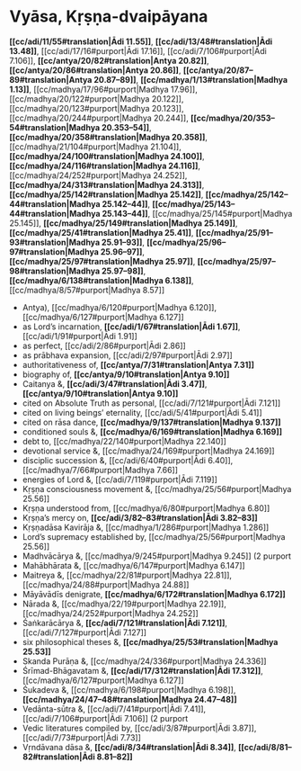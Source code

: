 # Vyāsa, Kṛṣṇa-dvaipāyana

**[[cc/adi/11/55#translation|Ādi 11.55]]**, **[[cc/adi/13/48#translation|Ādi 13.48]]**, [[cc/adi/17/16#purport|Ādi 17.16]], [[cc/adi/7/106#purport|Ādi 7.106]], **[[cc/antya/20/82#translation|Antya 20.82]]**, **[[cc/antya/20/86#translation|Antya 20.86]]**, **[[cc/antya/20/87–89#translation|Antya 20.87–89]]**, **[[cc/madhya/1/13#translation|Madhya 1.13]]**, [[cc/madhya/17/96#purport|Madhya 17.96]], [[cc/madhya/20/122#purport|Madhya 20.122]], [[cc/madhya/20/123#purport|Madhya 20.123]], [[cc/madhya/20/244#purport|Madhya 20.244]], **[[cc/madhya/20/353–54#translation|Madhya 20.353–54]]**, **[[cc/madhya/20/358#translation|Madhya 20.358]]**, [[cc/madhya/21/104#purport|Madhya 21.104]], **[[cc/madhya/24/100#translation|Madhya 24.100]]**, **[[cc/madhya/24/116#translation|Madhya 24.116]]**, [[cc/madhya/24/252#purport|Madhya 24.252]], **[[cc/madhya/24/313#translation|Madhya 24.313]]**, **[[cc/madhya/25/142#translation|Madhya 25.142]]**, **[[cc/madhya/25/142–44#translation|Madhya 25.142–44]]**, **[[cc/madhya/25/143–44#translation|Madhya 25.143–44]]**, [[cc/madhya/25/145#purport|Madhya 25.145]], **[[cc/madhya/25/149#translation|Madhya 25.149]]**, **[[cc/madhya/25/41#translation|Madhya 25.41]]**, **[[cc/madhya/25/91–93#translation|Madhya 25.91–93]]**, **[[cc/madhya/25/96–97#translation|Madhya 25.96–97]]**, **[[cc/madhya/25/97#translation|Madhya 25.97]]**, **[[cc/madhya/25/97–98#translation|Madhya 25.97–98]]**, **[[cc/madhya/6/138#translation|Madhya 6.138]]**, [[cc/madhya/8/57#purport|Madhya 8.57]]

* Antya), [[cc/madhya/6/120#purport|Madhya 6.120]], [[cc/madhya/6/127#purport|Madhya 6.127]]
* as Lord’s incarnation, **[[cc/adi/1/67#translation|Ādi 1.67]]**, [[cc/adi/1/91#purport|Ādi 1.91]]
* as perfect, [[cc/adi/2/86#purport|Ādi 2.86]]
* as prābhava expansion, [[cc/adi/2/97#purport|Ādi 2.97]]
* authoritativeness of, **[[cc/antya/7/31#translation|Antya 7.31]]**
* biography of, **[[cc/antya/9/10#translation|Antya 9.10]]**
* Caitanya &, **[[cc/adi/3/47#translation|Ādi 3.47]]**, **[[cc/antya/9/10#translation|Antya 9.10]]**
* cited on Absolute Truth as personal, [[cc/adi/7/121#purport|Ādi 7.121]]
* cited on living beings’ eternality, [[cc/adi/5/41#purport|Ādi 5.41]]
* cited on rāsa dance, **[[cc/madhya/9/137#translation|Madhya 9.137]]**
* conditioned souls &, **[[cc/madhya/6/169#translation|Madhya 6.169]]**
* debt to, [[cc/madhya/22/140#purport|Madhya 22.140]]
* devotional service &, [[cc/madhya/24/169#purport|Madhya 24.169]]
* disciplic succession &, [[cc/adi/6/40#purport|Ādi 6.40]], [[cc/madhya/7/66#purport|Madhya 7.66]]
* energies of Lord &, [[cc/adi/7/119#purport|Ādi 7.119]]
* Kṛṣṇa consciousness movement &, [[cc/madhya/25/56#purport|Madhya 25.56]]
* Kṛṣṇa understood from, [[cc/madhya/6/80#purport|Madhya 6.80]]
* Kṛṣṇa’s mercy on, **[[cc/adi/3/82–83#translation|Ādi 3.82–83]]**
* Kṛṣṇadāsa Kavirāja &, [[cc/madhya/1/286#purport|Madhya 1.286]]
* Lord’s supremacy established by, [[cc/madhya/25/56#purport|Madhya 25.56]]
* Madhvācārya &, [[cc/madhya/9/245#purport|Madhya 9.245]] (2 purport
* Mahābhārata &, [[cc/madhya/6/147#purport|Madhya 6.147]]
* Maitreya &, [[cc/madhya/22/81#purport|Madhya 22.81]], [[cc/madhya/24/88#purport|Madhya 24.88]]
* Māyāvādīs denigrate, **[[cc/madhya/6/172#translation|Madhya 6.172]]**
* Nārada &, [[cc/madhya/22/19#purport|Madhya 22.19]], [[cc/madhya/24/252#purport|Madhya 24.252]]
* Śaṅkarācārya &, **[[cc/adi/7/121#translation|Ādi 7.121]]**, [[cc/adi/7/127#purport|Ādi 7.127]]
* six philosophical theses &, **[[cc/madhya/25/53#translation|Madhya 25.53]]**
* Skanda Purāṇa &, [[cc/madhya/24/336#purport|Madhya 24.336]]
* Śrīmad-Bhāgavatam &, **[[cc/adi/17/312#translation|Ādi 17.312]]**, [[cc/madhya/6/127#purport|Madhya 6.127]]
* Śukadeva &, [[cc/madhya/6/198#purport|Madhya 6.198]], **[[cc/madhya/24/47–48#translation|Madhya 24.47–48]]**
* Vedānta-sūtra &, [[cc/adi/7/41#purport|Ādi 7.41]], [[cc/adi/7/106#purport|Ādi 7.106]] (2 purport
* Vedic literatures compiled by, [[cc/adi/3/87#purport|Ādi 3.87]], [[cc/adi/7/73#purport|Ādi 7.73]]
* Vṛndāvana dāsa &, **[[cc/adi/8/34#translation|Ādi 8.34]]**, **[[cc/adi/8/81–82#translation|Ādi 8.81–82]]**
